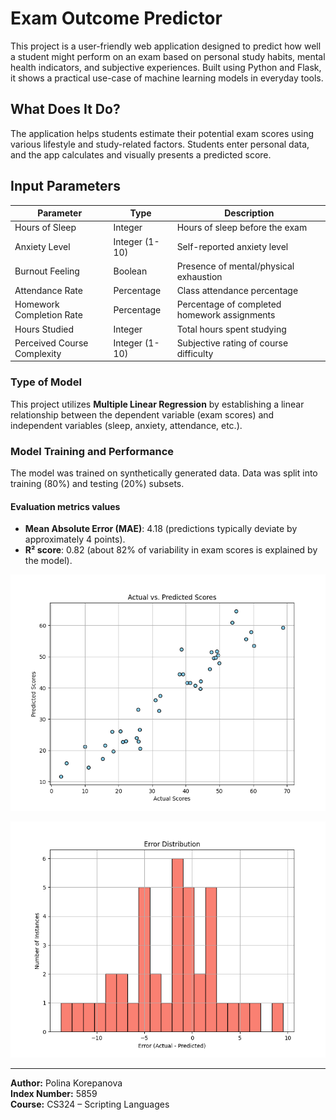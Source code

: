 # Exam Outcome Predictor

This project is a user-friendly web application designed to predict how well a student might perform on an exam based on personal study habits, mental health indicators, and subjective experiences. Built using Python and Flask, it shows a practical use-case of machine learning models in everyday tools.

## What Does It Do?

The application helps students estimate their potential exam scores using various lifestyle and study-related factors. Students enter personal data, and the app calculates and visually presents a predicted score.

## Input Parameters

| Parameter                    | Type          | Description                                     |
|------------------------------|---------------|-------------------------------------------------|
| Hours of Sleep               | Integer       | Hours of sleep before the exam                  |
| Anxiety Level                | Integer (1-10)| Self-reported anxiety level                     |
| Burnout Feeling              | Boolean       | Presence of mental/physical exhaustion          |
| Attendance Rate              | Percentage    | Class attendance percentage                     |
| Homework Completion Rate     | Percentage    | Percentage of completed homework assignments    |
| Hours Studied                | Integer       | Total hours spent studying                      |
| Perceived Course Complexity  | Integer (1-10)| Subjective rating of course difficulty          |

### Type of Model
This project utilizes **Multiple Linear Regression** by establishing a linear relationship between the dependent variable (exam scores) and independent variables (sleep, anxiety, attendance, etc.).

### Model Training and Performance

The model was trained on synthetically generated data. Data was split into training (80%) and testing (20%) subsets.

#### Evaluation metrics values

- **Mean Absolute Error (MAE)**: 4.18 (predictions typically deviate by approximately 4 points).
- **R² score**: 0.82 (about 82% of variability in exam scores is explained by the model).

![Scatter Plot: Actual vs. Predicted Scores](model/results/scatter_real_vs_predicted.png)

![Histogram: Distribution of Prediction Errors](model/results/error_distribution.png)


---

**Author:** Polina Korepanova  
**Index Number:** 5859  
**Course:** CS324 – Scripting Languages
